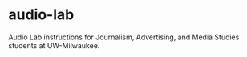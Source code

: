 # audio-lab
Audio Lab instructions for Journalism, Advertising, and Media Studies students at UW-Milwaukee.
